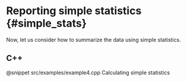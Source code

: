 Reporting simple statistics   {#simple_stats}
============================

Now, let us consider how to summarize the data using simple statistics.

C++
---

@snippet src/examples/example4.cpp Calculating simple statistics



